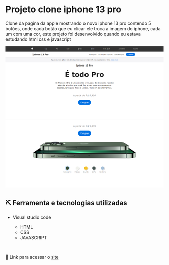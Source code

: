 <h1>Projeto clone iphone 13 pro</h1>

<p>Clone da pagina da apple mostrando o novo iphone 13 pro contendo 5 botões, onde cada botão que eu clicar ele troca a imagem do iphone, cada um com uma cor, este projeto foi desenvolvido quando eu estava estudando html css e javascript</p>

<img src="imagens/Captura de tela.PNG" alt="imagem do site">
<img src="imagens/Captura de tela 2.PNG" alt="imagem do site">

<h2>⛏ Ferramenta e tecnologias utilizadas</h2>

- Visual studio code
  
    - HTML
    - CSS
    - JAVASCRIPT


 <br>

🔗 Link para acessar o <a href="https://joaovitor2004.github.io/pagina-iphone-13-pro/">site</a>
